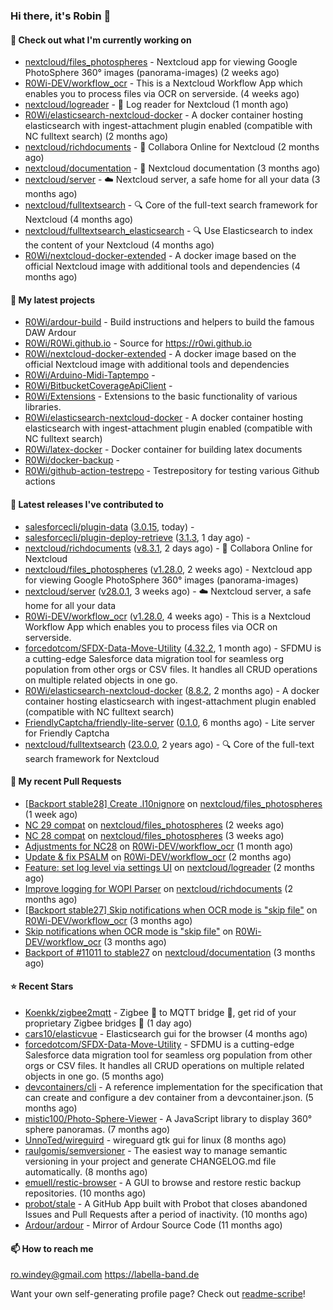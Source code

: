 ### Hi there, it's Robin 👋

#### 👷 Check out what I'm currently working on

- [nextcloud/files_photospheres](https://github.com/nextcloud/files_photospheres) - Nextcloud app for viewing Google PhotoSphere 360° images (panorama-images) (2 weeks ago)
- [R0Wi-DEV/workflow_ocr](https://github.com/R0Wi-DEV/workflow_ocr) - This is a Nextcloud Workflow App which enables you to process files via OCR on serverside. (4 weeks ago)
- [nextcloud/logreader](https://github.com/nextcloud/logreader) - 📜 Log reader for Nextcloud (1 month ago)
- [R0Wi/elasticsearch-nextcloud-docker](https://github.com/R0Wi/elasticsearch-nextcloud-docker) - A docker container hosting elasticsearch with ingest-attachment plugin enabled (compatible with NC fulltext search) (2 months ago)
- [nextcloud/richdocuments](https://github.com/nextcloud/richdocuments) - 📑 Collabora Online for Nextcloud (2 months ago)
- [nextcloud/documentation](https://github.com/nextcloud/documentation) - 📘 Nextcloud documentation (3 months ago)
- [nextcloud/server](https://github.com/nextcloud/server) - ☁️ Nextcloud server, a safe home for all your data (3 months ago)
- [nextcloud/fulltextsearch](https://github.com/nextcloud/fulltextsearch) - 🔍 Core of the full-text search framework for Nextcloud (4 months ago)
- [nextcloud/fulltextsearch_elasticsearch](https://github.com/nextcloud/fulltextsearch_elasticsearch) - 🔍 Use Elasticsearch to index the content of your Nextcloud (4 months ago)
- [R0Wi/nextcloud-docker-extended](https://github.com/R0Wi/nextcloud-docker-extended) - A docker image based on the official Nextcloud image with additional tools and dependencies (4 months ago)

#### 🌱 My latest projects

- [R0Wi/ardour-build](https://github.com/R0Wi/ardour-build) - Build instructions and helpers to build the famous DAW Ardour
- [R0Wi/R0Wi.github.io](https://github.com/R0Wi/R0Wi.github.io) - Source for https://r0wi.github.io
- [R0Wi/nextcloud-docker-extended](https://github.com/R0Wi/nextcloud-docker-extended) - A docker image based on the official Nextcloud image with additional tools and dependencies
- [R0Wi/Arduino-Midi-Taptempo](https://github.com/R0Wi/Arduino-Midi-Taptempo) - 
- [R0Wi/BitbucketCoverageApiClient](https://github.com/R0Wi/BitbucketCoverageApiClient) - 
- [R0Wi/Extensions](https://github.com/R0Wi/Extensions) - Extensions to the basic functionality of various libraries.
- [R0Wi/elasticsearch-nextcloud-docker](https://github.com/R0Wi/elasticsearch-nextcloud-docker) - A docker container hosting elasticsearch with ingest-attachment plugin enabled (compatible with NC fulltext search)
- [R0Wi/latex-docker](https://github.com/R0Wi/latex-docker) - Docker container for building latex documents
- [R0Wi/docker-backup](https://github.com/R0Wi/docker-backup) - 
- [R0Wi/github-action-testrepo](https://github.com/R0Wi/github-action-testrepo) - Testrepository for testing various Github actions

#### 🔭 Latest releases I've contributed to

- [salesforcecli/plugin-data](https://github.com/salesforcecli/plugin-data) ([3.0.15](https://github.com/salesforcecli/plugin-data/releases/tag/3.0.15), today) - 
- [salesforcecli/plugin-deploy-retrieve](https://github.com/salesforcecli/plugin-deploy-retrieve) ([3.1.3](https://github.com/salesforcecli/plugin-deploy-retrieve/releases/tag/3.1.3), 1 day ago) - 
- [nextcloud/richdocuments](https://github.com/nextcloud/richdocuments) ([v8.3.1](https://github.com/nextcloud/richdocuments/releases/tag/v8.3.1), 2 days ago) - 📑 Collabora Online for Nextcloud
- [nextcloud/files_photospheres](https://github.com/nextcloud/files_photospheres) ([v1.28.0](https://github.com/nextcloud/files_photospheres/releases/tag/v1.28.0), 2 weeks ago) - Nextcloud app for viewing Google PhotoSphere 360° images (panorama-images)
- [nextcloud/server](https://github.com/nextcloud/server) ([v28.0.1](https://github.com/nextcloud/server/releases/tag/v28.0.1), 3 weeks ago) - ☁️ Nextcloud server, a safe home for all your data
- [R0Wi-DEV/workflow_ocr](https://github.com/R0Wi-DEV/workflow_ocr) ([v1.28.0](https://github.com/R0Wi-DEV/workflow_ocr/releases/tag/v1.28.0), 4 weeks ago) - This is a Nextcloud Workflow App which enables you to process files via OCR on serverside.
- [forcedotcom/SFDX-Data-Move-Utility](https://github.com/forcedotcom/SFDX-Data-Move-Utility) ([4.32.2](https://github.com/forcedotcom/SFDX-Data-Move-Utility/releases/tag/4.32.2), 1 month ago) - SFDMU is a cutting-edge Salesforce data migration tool for seamless org population from other orgs or CSV files. It handles all CRUD operations on multiple related objects in one go.
- [R0Wi/elasticsearch-nextcloud-docker](https://github.com/R0Wi/elasticsearch-nextcloud-docker) ([8.8.2](https://github.com/R0Wi/elasticsearch-nextcloud-docker/releases/tag/8.8.2), 2 months ago) - A docker container hosting elasticsearch with ingest-attachment plugin enabled (compatible with NC fulltext search)
- [FriendlyCaptcha/friendly-lite-server](https://github.com/FriendlyCaptcha/friendly-lite-server) ([0.1.0](https://github.com/FriendlyCaptcha/friendly-lite-server/releases/tag/0.1.0), 6 months ago) - Lite server for Friendly Captcha
- [nextcloud/fulltextsearch](https://github.com/nextcloud/fulltextsearch) ([23.0.0](https://github.com/nextcloud/fulltextsearch/releases/tag/23.0.0), 2 years ago) - 🔍 Core of the full-text search framework for Nextcloud

#### 🔨 My recent Pull Requests

- [[Backport stable28] Create .l10nignore](https://github.com/nextcloud/files_photospheres/pull/136) on [nextcloud/files_photospheres](https://github.com/nextcloud/files_photospheres) (1 week ago)
- [NC 29 compat](https://github.com/nextcloud/files_photospheres/pull/133) on [nextcloud/files_photospheres](https://github.com/nextcloud/files_photospheres) (2 weeks ago)
- [NC 28 compat](https://github.com/nextcloud/files_photospheres/pull/131) on [nextcloud/files_photospheres](https://github.com/nextcloud/files_photospheres) (3 weeks ago)
- [Adjustments for NC28](https://github.com/R0Wi-DEV/workflow_ocr/pull/239) on [R0Wi-DEV/workflow_ocr](https://github.com/R0Wi-DEV/workflow_ocr) (1 month ago)
- [Update &amp; fix PSALM](https://github.com/R0Wi-DEV/workflow_ocr/pull/238) on [R0Wi-DEV/workflow_ocr](https://github.com/R0Wi-DEV/workflow_ocr) (2 months ago)
- [Feature: set log level via settings UI](https://github.com/nextcloud/logreader/pull/1027) on [nextcloud/logreader](https://github.com/nextcloud/logreader) (2 months ago)
- [Improve logging for WOPI Parser](https://github.com/nextcloud/richdocuments/pull/3252) on [nextcloud/richdocuments](https://github.com/nextcloud/richdocuments) (2 months ago)
- [[Backport stable27] Skip notifications when OCR mode is &#34;skip file&#34;](https://github.com/R0Wi-DEV/workflow_ocr/pull/234) on [R0Wi-DEV/workflow_ocr](https://github.com/R0Wi-DEV/workflow_ocr) (3 months ago)
- [Skip notifications when OCR mode is &#34;skip file&#34;](https://github.com/R0Wi-DEV/workflow_ocr/pull/233) on [R0Wi-DEV/workflow_ocr](https://github.com/R0Wi-DEV/workflow_ocr) (3 months ago)
- [Backport of #11011 to stable27](https://github.com/nextcloud/documentation/pull/11140) on [nextcloud/documentation](https://github.com/nextcloud/documentation) (3 months ago)

#### ⭐ Recent Stars

- [Koenkk/zigbee2mqtt](https://github.com/Koenkk/zigbee2mqtt) - Zigbee 🐝 to MQTT bridge 🌉, get rid of your proprietary Zigbee bridges 🔨 (1 day ago)
- [cars10/elasticvue](https://github.com/cars10/elasticvue) - Elasticsearch gui for the browser (4 months ago)
- [forcedotcom/SFDX-Data-Move-Utility](https://github.com/forcedotcom/SFDX-Data-Move-Utility) - SFDMU is a cutting-edge Salesforce data migration tool for seamless org population from other orgs or CSV files. It handles all CRUD operations on multiple related objects in one go. (5 months ago)
- [devcontainers/cli](https://github.com/devcontainers/cli) - A reference implementation for the specification that can create and configure a dev container from a devcontainer.json. (5 months ago)
- [mistic100/Photo-Sphere-Viewer](https://github.com/mistic100/Photo-Sphere-Viewer) - A JavaScript library to display 360° sphere panoramas. (7 months ago)
- [UnnoTed/wireguird](https://github.com/UnnoTed/wireguird) - wireguard gtk gui for linux (8 months ago)
- [raulgomis/semversioner](https://github.com/raulgomis/semversioner) - The easiest way to manage semantic versioning in your project and generate CHANGELOG.md file automatically. (8 months ago)
- [emuell/restic-browser](https://github.com/emuell/restic-browser) - A GUI to browse and restore restic backup repositories. (10 months ago)
- [probot/stale](https://github.com/probot/stale) - A GitHub App built with Probot that closes abandoned Issues and Pull Requests after a period of inactivity. (10 months ago)
- [Ardour/ardour](https://github.com/Ardour/ardour) - Mirror of Ardour Source Code (11 months ago)

#### 📫 How to reach me
[ro.windey@gmail.com](mailto:ro.windey@gmailcom)
https://labella-band.de

Want your own self-generating profile page? Check out [readme-scribe](https://github.com/muesli/readme-scribe)!
